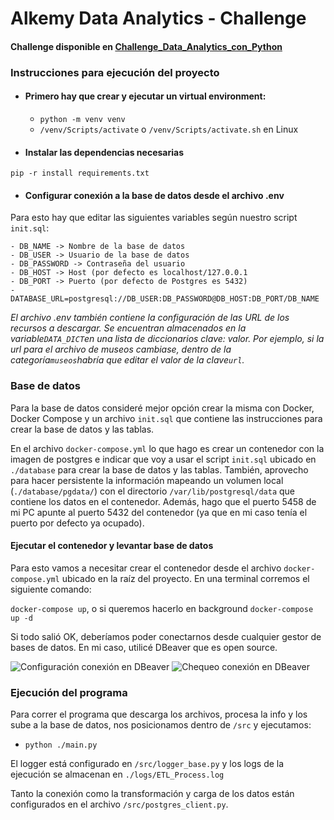 # Alkemy Data Analytics - Challenge

#### Challenge disponible en [Challenge_Data_Analytics_con_Python](https://github.com/akalautaro/challenge-data-alkemy/blob/main/Challenge_Data_Analytics_con_Python.pdf)

### Instrucciones para ejecución del proyecto

- #### Primero hay que crear y ejecutar un virtual environment:
  - `python -m venv venv`
  - `/venv/Scripts/activate` o `/venv/Scripts/activate.sh` en Linux

- #### Instalar las dependencias necesarias
`pip -r install requirements.txt`

- #### Configurar conexión a la base de datos desde el archivo .env 

Para esto hay que editar las siguientes variables según nuestro script `init.sql`:
```
- DB_NAME -> Nombre de la base de datos 
- DB_USER -> Usuario de la base de datos
- DB_PASSWORD -> Contraseña del usuario
- DB_HOST -> Host (por defecto es localhost/127.0.0.1
- DB_PORT -> Puerto (por defecto de Postgres es 5432)
- DATABASE_URL=postgresql://DB_USER:DB_PASSWORD@DB_HOST:DB_PORT/DB_NAME
```

*El archivo .env también contiene la configuración de las URL de los recursos a descargar. Se encuentran almacenados 
en la variable`DATA_DICT`en una lista de diccionarios clave: valor. Por ejemplo, si la url para el archivo de museos
cambiase, dentro de la categoría`museos`habría que editar el valor de la clave`url`.*

### Base de datos

Para la base de datos consideré mejor opción crear la misma con Docker, Docker Compose y un archivo `init.sql` que
contiene las instrucciones para crear la base de datos y las tablas.

En el archivo `docker-compose.yml` lo que hago es crear un contenedor con la imagen de postgres
e indicar que voy a usar el script `init.sql` ubicado en `./database` para crear la base de datos 
y las tablas. También, aprovecho para hacer persistente la información mapeando un volumen local (`./database/pgdata/`)
con el directorio `/var/lib/postgresql/data` que contiene los datos en el contenedor.
Además, hago que el puerto 5458 de mi PC apunte al puerto 5432 del contenedor (ya que en mi caso tenía el puerto por defecto ya ocupado).

#### Ejecutar el contenedor y levantar base de datos

Para esto vamos a necesitar crear el contenedor desde el archivo `docker-compose.yml` ubicado en la raíz del proyecto.
En una terminal corremos el siguiente comando:

`docker-compose up`, o si queremos hacerlo en background `docker-compose up -d`

Si todo salió OK, deberíamos poder conectarnos desde cualquier gestor de bases de datos. En mi caso, utilicé DBeaver que es open source.

![Configuración conexión en DBeaver](imgs/configuración_dbeaver.png)
![Chequeo conexión en DBeaver](imgs/check_conexión_dbeaver.png)

### Ejecución del programa

Para correr el programa que descarga los archivos, procesa la info y los sube a la base de datos, nos posicionamos dentro de `/src` y ejecutamos:

- `python ./main.py`

El logger está configurado en `/src/logger_base.py` y los logs de la ejecución se almacenan en `./logs/ETL_Process.log`

Tanto la conexión como la transformación y carga de los datos están configurados en el archivo `/src/postgres_client.py`. 
